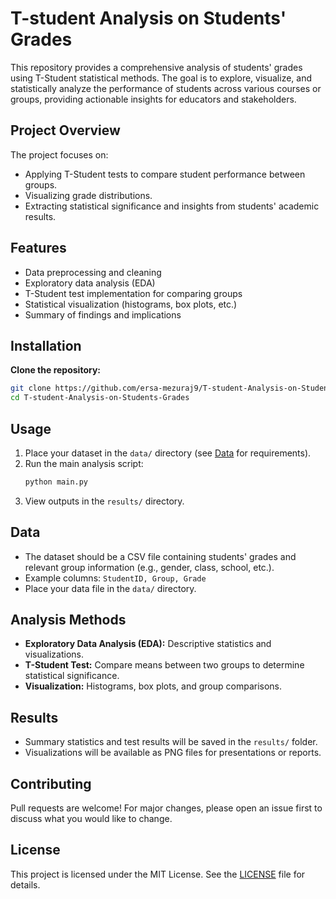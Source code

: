 # T-student Analysis on Students' Grades

This repository provides a comprehensive analysis of students' grades using T-Student statistical methods. The goal is to explore, visualize, and statistically analyze the performance of students across various courses or groups, providing actionable insights for educators and stakeholders.

## Project Overview

The project focuses on:
- Applying T-Student tests to compare student performance between groups.
- Visualizing grade distributions.
- Extracting statistical significance and insights from students' academic results.

## Features

- Data preprocessing and cleaning
- Exploratory data analysis (EDA)
- T-Student test implementation for comparing groups
- Statistical visualization (histograms, box plots, etc.)
- Summary of findings and implications

## Installation

**Clone the repository:**
   ```bash
   git clone https://github.com/ersa-mezuraj9/T-student-Analysis-on-Students-Grades.git
   cd T-student-Analysis-on-Students-Grades
   ```

## Usage

1. Place your dataset in the `data/` directory (see [Data](#data) for requirements).
2. Run the main analysis script:
   ```bash
   python main.py
   ```
3. View outputs in the `results/` directory.

## Data

- The dataset should be a CSV file containing students' grades and relevant group information (e.g., gender, class, school, etc.).
- Example columns: `StudentID, Group, Grade`
- Place your data file in the `data/` directory.

## Analysis Methods

- **Exploratory Data Analysis (EDA):** Descriptive statistics and visualizations.
- **T-Student Test:** Compare means between two groups to determine statistical significance.
- **Visualization:** Histograms, box plots, and group comparisons.

## Results

- Summary statistics and test results will be saved in the `results/` folder.
- Visualizations will be available as PNG files for presentations or reports.

## Contributing

Pull requests are welcome! For major changes, please open an issue first to discuss what you would like to change.

## License

This project is licensed under the MIT License. See the [LICENSE](LICENSE) file for details.
